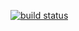 [![build status](https://git.dbogatov.org/dgulley/DashaWebsite/badges/master/build.svg)](https://git.dbogatov.org/dbogatov/DashaWebsite/commits/master)
